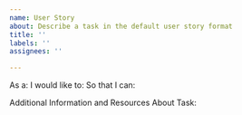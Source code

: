 ```yaml
---
name: User Story
about: Describe a task in the default user story format
title: ''
labels: ''
assignees: ''

---
```


As a:
I would like to:
So that I can:

Additional Information and Resources About Task:
